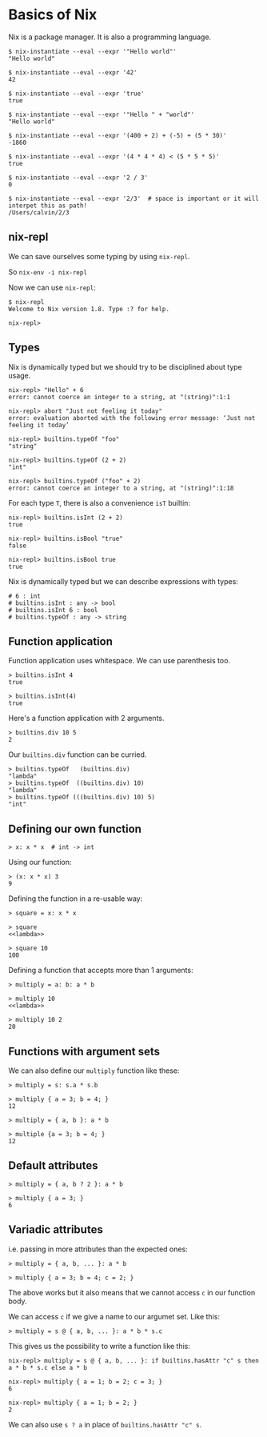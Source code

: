 # Basics of Nix

Nix is a package manager. It is also a programming language.

```
$ nix-instantiate --eval --expr '"Hello world"'
"Hello world"

$ nix-instantiate --eval --expr '42'
42

$ nix-instantiate --eval --expr 'true'
true

$ nix-instantiate --eval --expr '"Hello " + "world"'
"Hello world"

$ nix-instantiate --eval --expr '(400 + 2) + (-5) + (5 * 30)'
-1860

$ nix-instantiate --eval --expr '(4 * 4 * 4) < (5 * 5 * 5)'
true

$ nix-instantiate --eval --expr '2 / 3'
0

$ nix-instantiate --eval --expr '2/3'  # space is important or it will interpet this as path!
/Users/calvin/2/3
```

## nix-repl

We can save ourselves some typing by using `nix-repl`.

So `nix-env -i nix-repl`

Now we can use `nix-repl`:

```
$ nix-repl
Welcome to Nix version 1.8. Type :? for help.

nix-repl>
```

## Types

Nix is dynamically typed but we should try to be disciplined about type usage.

```
nix-repl> "Hello" + 6
error: cannot coerce an integer to a string, at "(string)":1:1

nix-repl> abort "Just not feeling it today"
error: evaluation aborted with the following error message: ‘Just not feeling it today’

nix-repl> builtins.typeOf "foo"
"string"

nix-repl> builtins.typeOf (2 + 2)
"int"

nix-repl> builtins.typeOf ("foo" + 2)
error: cannot coerce an integer to a string, at "(string)":1:18
```

For each type `T`, there is also a convenience `isT` builtin:

```
nix-repl> builtins.isInt (2 + 2)
true

nix-repl> builtins.isBool "true"
false

nix-repl> builtins.isBool true
true
```

Nix is dynamically typed but we can describe expressions with types:

```
# 6 : int
# builtins.isInt : any -> bool
# builtins.isInt 6 : bool
# builtins.typeOf : any -> string
```

## Function application

Function application uses whitespace.  We can use parenthesis too.

```
> builtins.isInt 4
true

> builtins.isInt(4)
true
```

Here's a function application with 2 arguments.

```
> builtins.div 10 5
2
```

Our `builtins.div` function can be curried.

```
> builtins.typeOf   (builtins.div)
"lambda"
> builtins.typeOf  ((builtins.div) 10)
"lambda"
> builtins.typeOf (((builtins.div) 10) 5)
"int"
```

## Defining our own function

```
> x: x * x  # int -> int
```

Using our function:

```
> (x: x * x) 3
9
```

Defining the function in a re-usable way:

```
> square = x: x * x

> square
<<lambda>>

> square 10
100
```

Defining a function that accepts more than 1 arguments:

```
> multiply = a: b: a * b

> multiply 10
<<lambda>>

> multiply 10 2
20
```

## Functions with argument sets

We can also define our `multiply` function like these:

```
> multiply = s: s.a * s.b

> multiply { a = 3; b = 4; }
12

> multiply = { a, b }: a * b

> multiple {a = 3; b = 4; }
12
```

## Default attributes

```
> multiply = { a, b ? 2 }: a * b

> multiply { a = 3; }
6
```

## Variadic attributes

i.e. passing in more attributes than the expected ones:

```
> multiply = { a, b, ... }: a * b

> multiply { a = 3; b = 4; c = 2; }
```

The above works but it also means that we cannot access `c` in our function body.

We can access `c` if we give a name to our argumet set.  Like this:

```
> multiply = s @ { a, b, ... }: a * b * s.c
```

This gives us the possibility to write a function like this:

```
nix-repl> multiply = s @ { a, b, ... }: if builtins.hasAttr "c" s then a * b * s.c else a * b

nix-repl> multiply { a = 1; b = 2; c = 3; }
6

nix-repl> multiply { a = 1; b = 2; }
2
```

We can also use `s ? a` in place of `builtins.hasAttr "c" s`.

